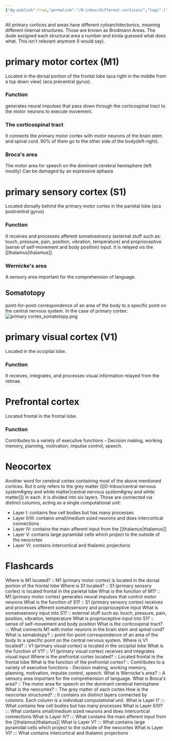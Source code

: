 ```yaml
---
{"dg-publish":true,"permalink":"/0-inbox/different-cortices/","tags":["fmb/uni/anatomy"]}
---
```


All primary cortices and areas have different cytoarchitectonics, meaning different internal structures. Those are known as Brodmann Areas. The dude assigned each structural area a number and kinda guessed what does what. This isn't relevant anymore (I would say).
# primary motor cortex (M1)

Located in the dorsal portion of the frontal lobe (aca right in the middle from a top down view) (aca precentral gyrus).
### Function
generates neural impulses that pass down through the corticospinal tract to the motor neurons to execute movement.
### The corticospinal tract 
It connects the primary motor cortex with motor neurons of the brain stem and spinal cord. 90% of them go to the other side of the body(left-right).
### Broca's area
The motor area for speech on the dominant cerebral hemisphere (left mostly) Can be damaged by an expressive aphasia


# primary sensory cortex (S1)
Located dorsally behind the primary motor cortex in the parietal lobe (aca postcentral gyrus)
### Function
It receives and processes afferent somatosensory (external stuff such as: touch, pressure, pain, position, vibration, temperature) and proprioceptive (sense of self-movement and body position) input. It is relayed vis the [[thalamus\|thalamus]].
### Wernicke's area
A sensory area important for the comprehension of language.


## Somatotopy
point-for-point correspondence of an area of the body to a specific point
on the central nervous system. In the case of primary cortex:
![primary cortex_somatotopy.png](/img/user/7-notes/knowledge/images/primary%20cortex_somatotopy.png)


# primary visual cortex (V1)
Located in the occipital lobe.
### Function
It receives, integrates, and processes visual information relayed from the retinae.


# Prefrontal cortex
Located frontal in the frontal lobe.
### Function
Contributes to a variety of executive functions - Decision
making, working memory, planning, motivation, impulse control, speech.


# Neocortex
Another word for cerebral cortex containing most of the above mentioned cortices. But it only refers to the grey matter ([[0-Inbox/central nervous system#grey and white matter\|central nervous system#grey and white matter]]) in each.
It is divided into six layers. Those are connected via distinct columns, acting as a single computational unit:
- Layer I: contains few cell bodies but has many processes
- Layer II/III: contains small/medium sized neurons and does intercortical connections
- Layer IV: contains the main afferent input from the [[thalamus\|thalamus]]
- Layer V: contains large pyramidal cells which project to the outside of the neocortex
- Layer VI: contains intercortical and thalamic projections



# Flashcards
Where is M1 located? :: M1 (primary motor cortex) is located in the dorsal portion of the frontal lobe
Where is S1 located? :: S1 (primary sensory cortex) is located frontal in the parietal lobe
What is the function of M1? :: M1 (primary motor cortex) generates neural impulses that control motor neurons
What is the function of S1? :: S1 (primary sensory cortex) receives and processes afferent somatosensory and proprioceptive input
What is somatosensory input into S1? :: external stuff such as: touch, pressure, pain, position, vibration, temperature
What is proprioceptive input into S1? :: sense of self-movement and body position
What is the coritcospinal tract? ::: What connects M1 with motor neurons in the brain stem and spinal cord?
What is somatotopy? :: point-for-point correspondence of an area of the body to a specific point on the central nervous system.
Where is V1 located? :: V1 (primary visual cortex) is located in the occipital lobe
What is the function of V1? :: V1 (primary visual cortex) receives and integrates visual input
Where is the prefrontal cortex located? :: Located frontal in the frontal lobe
What is the function of the prefrontal cortex? :: Contributes to a variety of executive functions - Decision making, working memory, planning, motivation, impulse control, speech.
What is Wernicke's area? :: A sensory area important for the comprehension of language.
What is Broca's area? :: The motor area for speech on the dominant cerebral hemisphere
What is the neocortex? :: The grey matter of each cortex
How is the neocortex structured? :: It contains six distinct layers connected by columns. Each column is a individual computational unit.
What is Layer I? ::: What contains few cell bodies but has many processes
What is Layer II/III? ::: What contains small/medium sized neurons and does intercortical connections
What is Layer IV? ::: What contains the main afferent input from the [[thalamus\|thalamus]]
What is Layer V? ::: What contains large pyramidal cells which project to the outside of the neocortex
What is Layer VI? ::: What contains intercortical and thalamic projections